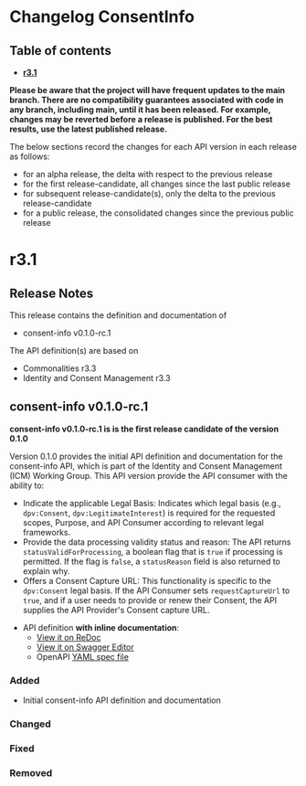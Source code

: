 # Changelog ConsentInfo

## Table of contents

- **[r3.1](#r31)**

**Please be aware that the project will have frequent updates to the main branch. There are no compatibility guarantees associated with code in any branch, including main, until it has been released. For example, changes may be reverted before a release is published. For the best results, use the latest published release.**

The below sections record the changes for each API version in each release as follows:

* for an alpha release, the delta with respect to the previous release
* for the first release-candidate, all changes since the last public release
* for subsequent release-candidate(s), only the delta to the previous release-candidate
* for a public release, the consolidated changes since the previous public release

<!--Repeat the below release section (header 1 and subsections) at the top of this file for each new (pre-)release-->

# r3.1

## Release Notes

This release contains the definition and documentation of
* consent-info v0.1.0-rc.1
<!--* API-name2 vx.y.z - unchanged-->
<!--In case the repository (and hence its release) contains multiple APIs, list them all here. Also mention if an API in the repository is unchanged. Note: There shall be no "wip" API version in the repository at the time of release.-->

<!--For any API version, if known, and for public API versions, include the link to the related Commonalities and ICM releases:-->
The API definition(s) are based on
* Commonalities r3.3
* Identity and Consent Management r3.3

<!--In case the repository contains multiple APIs, for each API version that changed in this release, create additional sections by copying and filling the below template (level 2 and 3 sections), replacing the API-name and API-version vx.y.z with actual API name and version.-->

## consent-info v0.1.0-rc.1

**consent-info v0.1.0-rc.1 is is the first release candidate of the version 0.1.0**

Version 0.1.0 provides the initial API definition and documentation for the consent-info API, which is part of the Identity and Consent Management (ICM) Working Group. This API version provide the API consumer with the ability to:
  * Indicate the applicable Legal Basis: Indicates which legal basis (e.g., `dpv:Consent`, `dpv:LegitimateInterest`) is required for the requested scopes, Purpose, and API Consumer according to relevant legal frameworks.
  * Provide the data processing validity status and reason: The API returns `statusValidForProcessing`, a boolean flag that is `true` if processing is permitted. If the flag is `false`, a `statusReason` field is also returned to explain why.
  * Offers a Consent Capture URL: This functionality is specific to the `dpv:Consent` legal basis. If the API Consumer sets `requestCaptureUrl` to `true`, and if a user needs to provide or renew their Consent, the API supplies the API Provider's Consent capture URL.

- API definition **with inline documentation**:
  - [View it on ReDoc](https://redocly.github.io/redoc/?url=https://raw.githubusercontent.com/camaraproject/ConsentInfo/r3.1/code/API_definitions/consent-info.yaml&nocors)
  - [View it on Swagger Editor](https://editor.swagger.io/?url=https://raw.githubusercontent.com/camaraproject/consent-info-repo/r3.1/code/API_definitions/consent-info.yaml)
  - OpenAPI [YAML spec file](https://github.com/camaraproject/ConsentInfo/blob/r3.1/code/API_definitions/consent-info.yaml)

### Added

- Initial consent-info API definition and documentation

### Changed

### Fixed

### Removed